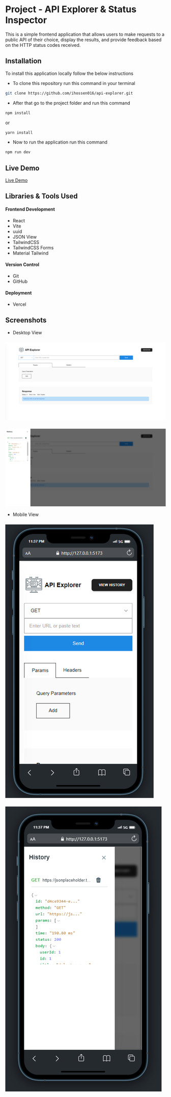 # Project - API Explorer & Status Inspector

This is a simple frontend application that allows users to make requests to a public API of
their choice, display the results, and provide feedback based on the HTTP status codes received.

## Installation

To install this application locally follow the below instructions

-   To clone this repository run this command in your terminal

```bash
git clone https://github.com/ihossen016/api-explorer.git
```

-   After that go to the project folder and run this command

```bash
npm install
```

or

```bash
yarn install
```

-   Now to run the application run this command

```bash
npm run dev
```

## Live Demo

[Live Demo]()

## Libraries & Tools Used

#### Frontend Development

-   React
-   Vite
-   uuid
-   JSON View
-   TailwindCSS
-   TailwindCSS Forms
-   Material Tailwind

#### Version Control

-   Git
-   GitHub

#### Deployment

-   Vercel

## Screenshots

-   Desktop View

#####

![desktop-1](https://raw.githubusercontent.com/ihossen016/api-explorer/main/public/d1.png)

#####

![desktop-2](https://raw.githubusercontent.com/ihossen016/api-explorer/main/public/d2.png)

-   Mobile View

#####

![desktop-1](https://raw.githubusercontent.com/ihossen016/api-explorer/main/public/m1.png)

#####

![desktop-2](https://raw.githubusercontent.com/ihossen016/api-explorer/main/public/m2.png)
